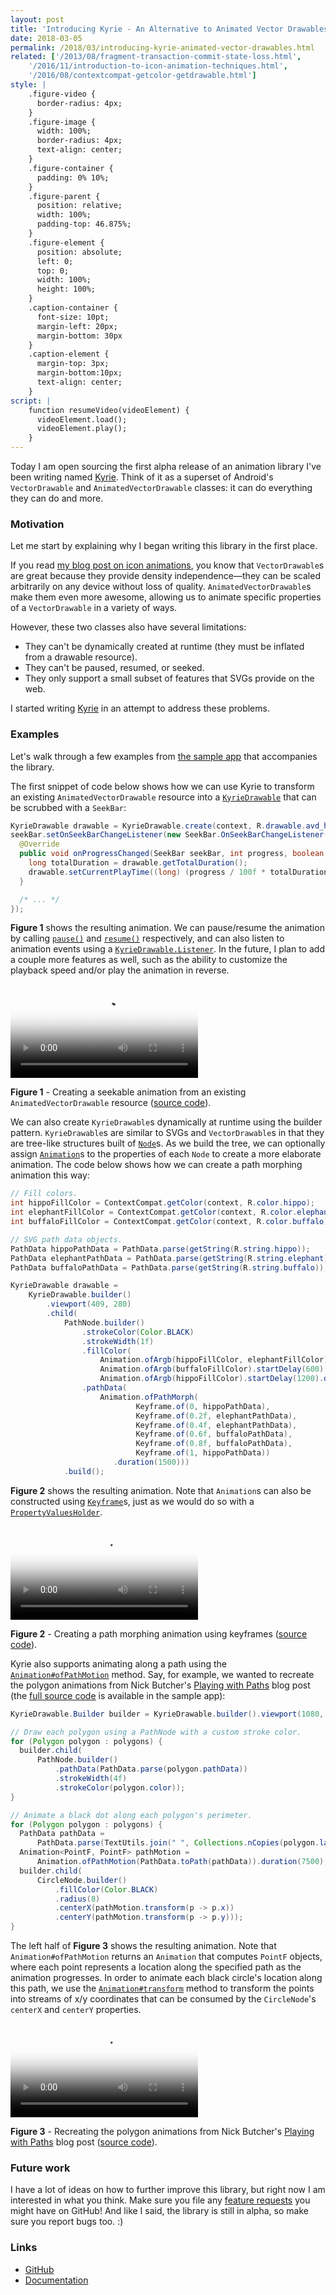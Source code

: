 ```yaml
---
layout: post
title: 'Introducing Kyrie - An Alternative to Animated Vector Drawables'
date: 2018-03-05
permalink: /2018/03/introducing-kyrie-animated-vector-drawables.html
related: ['/2013/08/fragment-transaction-commit-state-loss.html',
    '/2016/11/introduction-to-icon-animation-techniques.html',
    '/2016/08/contextcompat-getcolor-getdrawable.html']
style: |
    .figure-video {
      border-radius: 4px;
    }
    .figure-image {
      width: 100%;
      border-radius: 4px;
      text-align: center;
    }
    .figure-container {
      padding: 0% 10%;
    }
    .figure-parent {
      position: relative;
      width: 100%;
      padding-top: 46.875%;
    }
    .figure-element {
      position: absolute;
      left: 0;
      top: 0;
      width: 100%;
      height: 100%;
    }
    .caption-container {
      font-size: 10pt;
      margin-left: 20px;
      margin-bottom: 30px
    }
    .caption-element {
      margin-top: 3px;
      margin-bottom:10px;
      text-align: center;
    }
script: |
    function resumeVideo(videoElement) {
      videoElement.load();
      videoElement.play();
    }
---
```


<!--morestart-->

Today I am open sourcing the first alpha release of an animation library I've been writing named [Kyrie][kyrie-github]. Think of it as a superset of Android's `VectorDrawable` and `AnimatedVectorDrawable` classes: it can do everything they can do and more.

<!--more-->

### Motivation

Let me start by explaining why I began writing this library in the first place.

If you read [my blog post on icon animations][introduction-to-icon-animations], you know that `VectorDrawable`s are great because they provide density independence&mdash;they can be scaled arbitrarily on any device without loss of quality. `AnimatedVectorDrawable`s make them even more awesome, allowing us to animate specific properties of a `VectorDrawable` in a variety of ways.

However, these two classes also have several limitations:

* They can't be dynamically created at runtime (they must be inflated from a drawable resource).
* They can't be paused, resumed, or seeked.
* They only support a small subset of features that SVGs provide on the web.

I started writing [Kyrie][kyrie-github] in an attempt to address these problems.

### Examples

Let's walk through a few examples from [the sample app][kyrie-sample-app-github] that accompanies the library.

The first snippet of code below shows how we can use Kyrie to transform an existing `AnimatedVectorDrawable` resource into a [`KyrieDrawable`][kyrie-kyriedrawable] that can be scrubbed with a `SeekBar`:

```java
KyrieDrawable drawable = KyrieDrawable.create(context, R.drawable.avd_heartbreak);
seekBar.setOnSeekBarChangeListener(new SeekBar.OnSeekBarChangeListener() {
  @Override
  public void onProgressChanged(SeekBar seekBar, int progress, boolean fromUser) {
    long totalDuration = drawable.getTotalDuration();
    drawable.setCurrentPlayTime((long) (progress / 100f * totalDuration));
  }

  /* ... */
});
```

**Figure 1** shows the resulting animation. We can pause/resume the animation by calling [`pause()`][kyrie-kyriedrawable#pause] and [`resume()`][kyrie-kyriedrawable#resume] respectively, and can also listen to animation events using a [`KyrieDrawable.Listener`][kyrie-kyriedrawable-listener]. In the future, I plan to add a couple more features as well, such as the ability to customize the playback speed and/or play the animation in reverse.

<div class="figure-container">
    <div class="figure-parent">
        <video class="figure-video figure-element"
            poster="/assets/videos/posts/2018/03/05/poster-introducing-kyrie-heartbreak.jpg"
            preload="auto"
            onclick="resumeVideo(this)">
            <source src="/assets/videos/posts/2018/03/05/introducing-kyrie-heartbreak.mp4" type="video/mp4">
            <source src="/assets/videos/posts/2018/03/05/introducing-kyrie-heartbreak.webm" type="video/webm">
        </video>
    </div>
</div>
<div class="caption-container">
    <p class="caption-element">
    <strong>Figure 1</strong> - Creating a seekable animation from an existing <code>AnimatedVectorDrawable</code> resource (<a href="https://github.com/alexjlockwood/kyrie/blob/master/sample/src/main/java/com/example/kyrie/HeartbreakFragment.java">source code</a>).</p>
</div>

We can also create `KyrieDrawable`s dynamically at runtime using the builder pattern. `KyrieDrawable`s are similar to SVGs and `VectorDrawable`s in that they are tree-like structures built of [`Node`][kyrie-node]s. As we build the tree, we can optionally assign [`Animation`][kyrie-animation]s to the properties of each `Node` to create a more elaborate animation. The code below shows how we can create a path morphing animation this way:

```java
// Fill colors.
int hippoFillColor = ContextCompat.getColor(context, R.color.hippo);
int elephantFillColor = ContextCompat.getColor(context, R.color.elephant);
int buffaloFillColor = ContextCompat.getColor(context, R.color.buffalo);

// SVG path data objects.
PathData hippoPathData = PathData.parse(getString(R.string.hippo));
PathData elephantPathData = PathData.parse(getString(R.string.elephant));
PathData buffaloPathData = PathData.parse(getString(R.string.buffalo));

KyrieDrawable drawable =
    KyrieDrawable.builder()
        .viewport(409, 280)
        .child(
            PathNode.builder()
                .strokeColor(Color.BLACK)
                .strokeWidth(1f)
                .fillColor(
                    Animation.ofArgb(hippoFillColor, elephantFillColor).duration(300),
                    Animation.ofArgb(buffaloFillColor).startDelay(600).duration(300),
                    Animation.ofArgb(hippoFillColor).startDelay(1200).duration(300))
                .pathData(
                    Animation.ofPathMorph(
                            Keyframe.of(0, hippoPathData),
                            Keyframe.of(0.2f, elephantPathData),
                            Keyframe.of(0.4f, elephantPathData),
                            Keyframe.of(0.6f, buffaloPathData),
                            Keyframe.of(0.8f, buffaloPathData),
                            Keyframe.of(1, hippoPathData))
                       .duration(1500)))
            .build();
```

**Figure 2** shows the resulting animation. Note that `Animation`s can also be constructed using [`Keyframe`][kyrie-keyframe]s, just as we would do so with a [`PropertyValuesHolder`][propertyvaluesholder#ofkeyframe].

<div class="figure-container">
    <div class="figure-parent">
        <video class="figure-video figure-element"
            poster="/assets/videos/posts/2018/03/05/poster-introducing-kyrie-animals.jpg"
            preload="auto"
            onclick="resumeVideo(this)">
            <source src="/assets/videos/posts/2018/03/05/introducing-kyrie-animals.mp4" type="video/mp4">
            <source src="/assets/videos/posts/2018/03/05/introducing-kyrie-animals.webm" type="video/webm">
        </video>
    </div>
</div>
<div class="caption-container">
    <p class="caption-element">
    <strong>Figure 2</strong> - Creating a path morphing animation using keyframes (<a href="https://github.com/alexjlockwood/kyrie/blob/master/sample/src/main/java/com/example/kyrie/PathMorphFragment.java">source code</a>).</p>
</div>

Kyrie also supports animating along a path using the [`Animation#ofPathMotion`][kyrie-animation#ofpathmotion] method. Say, for example, we wanted to recreate the polygon animations from Nick Butcher's [Playing with Paths][playing-with-paths-blog-post] blog post (the [full source code][polygon-fragment-github] is available in the sample app):

```java
KyrieDrawable.Builder builder = KyrieDrawable.builder().viewport(1080, 1080);

// Draw each polygon using a PathNode with a custom stroke color.
for (Polygon polygon : polygons) {
  builder.child(
      PathNode.builder()
          .pathData(PathData.parse(polygon.pathData))
          .strokeWidth(4f)
          .strokeColor(polygon.color));
}

// Animate a black dot along each polygon's perimeter.
for (Polygon polygon : polygons) {
  PathData pathData =
      PathData.parse(TextUtils.join(" ", Collections.nCopies(polygon.laps, polygon.pathData)));
  Animation<PointF, PointF> pathMotion =
      Animation.ofPathMotion(PathData.toPath(pathData)).duration(7500);
  builder.child(
      CircleNode.builder()
          .fillColor(Color.BLACK)
          .radius(8)
          .centerX(pathMotion.transform(p -> p.x))
          .centerY(pathMotion.transform(p -> p.y)));
}
```

The left half of **Figure 3** shows the resulting animation. Note that `Animation#ofPathMotion` returns an `Animation` that computes `PointF` objects, where each point represents a location along the specified path as the animation progresses. In order to animate each black circle's location along this path, we use the [`Animation#transform`][kyrie-animation#transform] method to transform the points into streams of x/y coordinates that can be consumed by the `CircleNode`'s `centerX` and `centerY` properties.

<div class="figure-container">
    <div class="figure-parent">
        <video class="figure-video figure-element"
            poster="/assets/videos/posts/2018/03/05/poster-introducing-kyrie-polygons.jpg"
            preload="auto"
            onclick="resumeVideo(this)">
            <source src="/assets/videos/posts/2018/03/05/introducing-kyrie-polygons.mp4" type="video/mp4">
            <source src="/assets/videos/posts/2018/03/05/introducing-kyrie-polygons.webm" type="video/webm">
        </video>
    </div>
</div>
<div class="caption-container">
    <p class="caption-element">
    <strong>Figure 3</strong> - Recreating the polygon animations from Nick Butcher's <a href="https://medium.com/google-developers/playing-with-paths-3fbc679a6f77">Playing with Paths</a> blog post (<a href="https://github.com/alexjlockwood/kyrie/blob/master/sample/src/main/java/com/example/kyrie/PolygonsFragment.java">source code</a>).</p>
</div>

### Future work

I have a lot of ideas on how to further improve this library, but right now I am interested in what you think. Make sure you file any [feature requests][kyrie-github-issues] you might have on GitHub! And like I said, the library is still in alpha, so make sure you report bugs too. :)

### Links

* [GitHub][kyrie-github]
* [Documentation][kyrie-documentation]

[kyrie-github]: https://github.com/alexjlockwood/kyrie
[kyrie-github-issues]: https://github.com/alexjlockwood/kyrie/issues
[kyrie-documentation]: https://alexjlockwood.github.io/kyrie
[playing-with-paths-blog-post]: https://medium.com/google-developers/playing-with-paths-3fbc679a6f77
[introduction-to-icon-animations]: /2016/11/introduction-to-icon-animation-techniques.html
[kyrie-sample-app-github]: https://github.com/alexjlockwood/kyrie/tree/master/sample/src/main/java/com/example/kyrie
[polygon-fragment-github]: https://github.com/alexjlockwood/kyrie/blob/master/sample/src/main/java/com/example/kyrie/PolygonsFragment.java
[kyrie-kyriedrawable]: https://alexjlockwood.github.io/kyrie/com/github/alexjlockwood/kyrie/KyrieDrawable.html
[kyrie-kyriedrawable#pause]: https://alexjlockwood.github.io/kyrie/com/github/alexjlockwood/kyrie/KyrieDrawable.html#pause--
[kyrie-kyriedrawable#resume]: https://alexjlockwood.github.io/kyrie/com/github/alexjlockwood/kyrie/KyrieDrawable.html#resume--
[kyrie-kyriedrawable-listener]: https://alexjlockwood.github.io/kyrie/com/github/alexjlockwood/kyrie/KyrieDrawable.Listener.html
[kyrie-node]: https://alexjlockwood.github.io/kyrie/com/github/alexjlockwood/kyrie/Node.html
[kyrie-animation]: https://alexjlockwood.github.io/kyrie/com/github/alexjlockwood/kyrie/Animation.html
[kyrie-animation#ofpathmotion]: https://alexjlockwood.github.io/kyrie/com/github/alexjlockwood/kyrie/Animation.html#ofPathMotion-android.graphics.Path-
[kyrie-animation#transform]: https://alexjlockwood.github.io/kyrie/com/github/alexjlockwood/kyrie/Animation.html#transform-com.github.alexjlockwood.kyrie.Animation.ValueTransformer-
[kyrie-keyframe]: https://alexjlockwood.github.io/kyrie/com/github/alexjlockwood/kyrie/Keyframe.html
[propertyvaluesholder#ofkeyframe]: https://developer.android.com/reference/android/animation/PropertyValuesHolder.html#ofKeyframe(java.lang.String,%20android.animation.Keyframe...)
